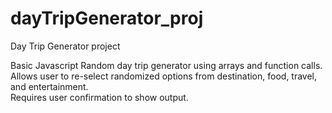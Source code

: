 # dayTripGenerator_proj
Day Trip Generator project

Basic Javascript Random day trip generator using arrays and function calls.</br>
Allows user to re-select randomized options from destination, food, travel, and entertainment.</br>
Requires user confirmation to show output.
